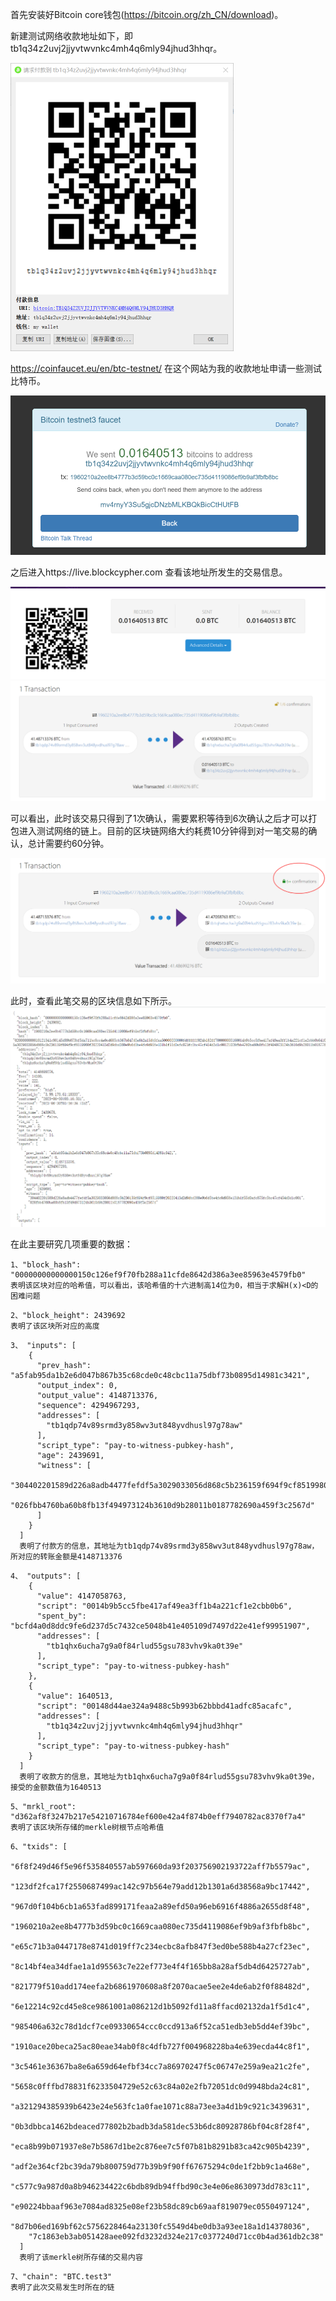 首先安装好Bitcoin core钱包(https://bitcoin.org/zh_CN/download)。

新建测试网络收款地址如下，即tb1q34z2uvj2jjyvtwvnkc4mh4q6mly94jhud3hhqr。

<img src=".\md_image\image-20230630111555469.png" alt="image-20230630111555469" style="zoom:50%;" />

https://coinfaucet.eu/en/btc-testnet/ 在这个网站为我的收款地址申请一些测试比特币。

<img src=".\md_image\image-20230630111652528.png" alt="20230630111652528" style="zoom:100%;" />

之后进入https://live.blockcypher.com 查看该地址所发生的交易信息。

<img src=".\md_image\image-20230630112249421.png" alt="20230630112249421" style="zoom:100%;" />

<img src=".\md_image\image-20230630112825273.png" alt="20230630112825273" style="zoom:100%;" />

可以看出，此时该交易只得到了1次确认，需要累积等待到6次确认之后才可以打包进入测试网络的链上。目前的区块链网络大约耗费10分钟得到对一笔交易的确认，总计需要约60分钟。

<img src=".\md_image\image-20230630121321254.png" alt="20230630121321254" style="zoom:100%;" />

此时，查看此笔交易的区块信息如下所示。<img src=".\md_image\image-20230630131339319.png" alt="20230630131339319" style="zoom:100%;" />



在此主要研究几项重要的数据：

```
1、"block_hash": "00000000000000150c126ef9f70fb288a11cfde8642d386a3ee85963e4579fb0"
表明该区块对应的哈希值，可以看出，该哈希值的十六进制高14位为0，相当于求解H(x)<D的困难问题
```

```
2、"block_height": 2439692
表明了该区块所对应的高度
```

```
3、 "inputs": [
    {
      "prev_hash": "a5fab95da1b2e6d047b867b35c68cde0c48cbc11a75dbf73b0895d14981c3421",
      "output_index": 0,
      "output_value": 4148713376,
      "sequence": 4294967293,
      "addresses": [
        "tb1qdp74v89srmd3y858wv3ut848yvdhusl97g78aw"
      ],
      "script_type": "pay-to-witness-pubkey-hash",
      "age": 2439691,
      "witness": [
        "304402201589d226a8adb4477fefdf5a3029033056d868c5b236159f694f9cf8519980f20220413d2d9dbd380e9b6d5be4fc0d958e131b1f55d0afc875fc5bc47cf454d3d1c001",
        "026fbb4760ba60b8fb13f494973124b3610d9b28011b0187782690a459f3c2567d"
      ]
    }
  ]
  表明了付款方的信息，其地址为tb1qdp74v89srmd3y858wv3ut848yvdhusl97g78aw，所对应的转账金额是4148713376
```

```
4、 "outputs": [
    {
      "value": 4147058763,
      "script": "0014b9b5cc5fbe417af49ea3ff1b4a221cf1e2cbb0b6",
      "spent_by": "bcfd4a0d8ddc9fe6d237d5c7432ce5048b41e405109d7497d22e41ef99951907",
      "addresses": [
        "tb1qhx6ucha7g9a0f84rlud55gsu783vhv9ka0t39e"
      ],
      "script_type": "pay-to-witness-pubkey-hash"
    },
    {
      "value": 1640513,
      "script": "00148d44ae324a9488c5b993b62bbbd41adfc85acafc",
      "addresses": [
        "tb1q34z2uvj2jjyvtwvnkc4mh4q6mly94jhud3hhqr"
      ],
      "script_type": "pay-to-witness-pubkey-hash"
    }
  ]
  表明了收款方的信息，其地址为tb1qhx6ucha7g9a0f84rlud55gsu783vhv9ka0t39e，接受的金额数值为1640513
```

```
5、"mrkl_root": "d362af8f3247b217e54210716784ef600e42a4f874b0eff7940782ac8370f7a4"
表明了该区块所存储的merkle树根节点哈希值
```

```
6、"txids": [
    "6f8f249d46f5e96f535840557ab597660da93f203756902193722aff7b5579ac",
    "123df2fca17f2550687499ac142c97b564e79add12b1301a6d38568a9bc17442",
    "967d0f104b6cb1a653fad899171feaa2a89efd50a96eb6916f4886a2655d8f48",
    "1960210a2ee8b4777b3d59bc0c1669caa080ec735d4119086ef9b9af3fbfb8bc",
    "e65c71b3a0447178e8741d019ff7c234ecbc8afb847f3ed0be588b4a27cf23ec",
    "8c14bf4ea34dfae1a1d95563c7e22ef773e4f4f165bb8a28af5db4d6425727ab",
    "821779f510add174eefa2b6861970608a8f2070acae5ee2e4de6ab2f0f88482d",
    "6e12214c92cd45e8ce9861001a086212d1b5092fd11a8ffacd02132da1f5d1c4",
    "985406a632c78d1dcf7ce09330654ccc0ccd913a6f52ca51edb3eb5dd4ef39bc",
    "1910ace20beca25ac80eae34ab0f8c4dfb727f004968228ba4e639ecda44c8f1",
    "3c5461e36367ba8e6a659d64efbf34cc7a86970247f5c06747e259a9ea21c2fe",
    "5658c0fffbd78831f6233504729e52c63c84a02e2fb72051dc0d9948bda24c81",
    "a321294385939b6423e24e563fc1a0fae1071c88a73ee3a4d1b9c921c3439631",
    "0b3dbbca1462bdeaced77802b2badb3da581dec53b6dc80928786bf04c8f28f4",
    "eca8b99b071937e8e7b5867d1be2c876ee7c5f07b81b8291b83ca42c905b4239",
    "adf2e364cf2bc39da79b800759d77b39b9f90ff67675294c0de1f2bb9c1a468e",
    "c577c9a987d0a8b946234422c6bdb89db94ffbd90c3e4e06e8630973dd783c11",
    "e90224bbaaf963e7084ad8325e08ef23b58dc89cb69aaf819079ec0550497124",
    "8d7b06ed169bf62c5756228464a23130fc5549d4be0db3a93ee18a1d14378036",
    "7c1863eb3ab051428aee092fd3232d324e217c0377240d71cc0b4ad361db2c38"
  ]
  表明了该merkle树所存储的交易内容
```

```
7、"chain": "BTC.test3"
表明了此次交易发生时所在的链
```
